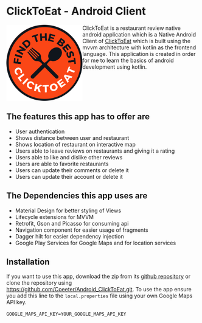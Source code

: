 # ClickToEat - Android Client
<img src="https://github.com/Coeeter/ClickToEat/blob/master/Static/images/favicon/Red%20Fork%20Restaurant%20Logo-modified.png?raw=true" align="left" width="200">
ClickToEat is a restaurant review native android application which is a Native Android Client of <a href="https://github.com/Coeeter/ClickToEat">ClickToEat</a> which is built using the mvvm architecture with kotlin as the frontend language. This application is created in order for me to learn the basics of android development using kotlin.
<br clear="left">

## The features this app has to offer are
- User authentication
- Shows distance between user and restaurant
- Shows location of restaurant on interactive map
- Users able to leave reviews on restaurants and giving it a rating
- Users able to like and dislike other reviews
- Users are able to favorite restaurants
- Users can update their comments or delete it
- Users can update their account or delete it

## The Dependencies this app uses are
- Material Design for better styling of Views
- Lifecycle extensions for MVVM
- Retrofit, Gson and Picasso for consuming api
- Navigation component for easier usage of fragments
- Dagger hilt for easier dependency injection
- Google Play Services for Google Maps and for location services

## Installation
If you want to use this app, download the zip from its <a href="https://github.com/Coeeter/Android_ClickToEat">github repository</a> or clone the repository using https://github.com/Coeeter/Android_ClickToEat.git. To use the app ensure you add this line to the `local.properties` file using your own Google Maps API key.
```properties
GOOGLE_MAPS_API_KEY=YOUR_GOOGLE_MAPS_API_KEY
```
